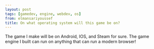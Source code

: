 ```yaml
---
layout: post
tags: [gamedev, engine, webdev, os]
from: elmansariyoussef
title: On what operating system will this game be on?
---
```

The game I make will be on Android, IOS, and Steam for sure. The game engine I built can run on anything that can run a modern browser!
